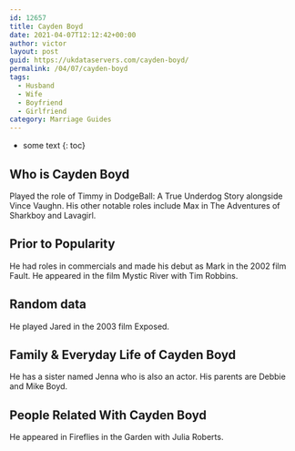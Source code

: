 ```yaml
---
id: 12657
title: Cayden Boyd
date: 2021-04-07T12:12:42+00:00
author: victor
layout: post
guid: https://ukdataservers.com/cayden-boyd/
permalink: /04/07/cayden-boyd
tags:
  - Husband
  - Wife
  - Boyfriend
  - Girlfriend
category: Marriage Guides
---
```


* some text
{: toc}


## Who is Cayden Boyd



Played the role of Timmy in DodgeBall: A True Underdog Story alongside Vince Vaughn. His other notable roles include Max in The Adventures of Sharkboy and Lavagirl. 

                
                
                
## Prior to Popularity



He had roles in commercials and made his debut as Mark in the 2002 film Fault. He appeared in the film Mystic River with Tim Robbins. 

                
                
                
## Random data



He played Jared in the 2003 film Exposed. 

                
                
                
## Family & Everyday Life of Cayden Boyd



He has a sister named Jenna who is also an actor. His parents are Debbie and Mike Boyd. 

                
                
                
## People Related With Cayden Boyd



He appeared in Fireflies in the Garden with Julia Roberts. 

                
              
            
          
          
          